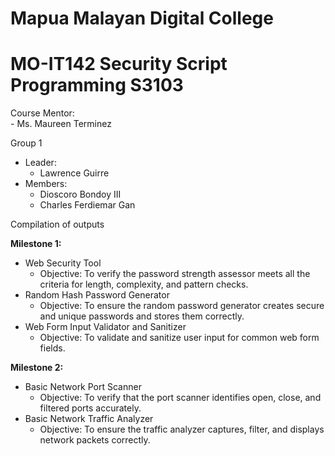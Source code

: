 # Mapua Malayan Digital College<br>
# MO-IT142 Security Script Programming S3103<br>

Course Mentor:<br>
    - Ms. Maureen Terminez
    
Group 1
- Leader:
    - Lawrence Guirre
- Members:     
    - Dioscoro Bondoy III
    - Charles Ferdiemar Gan

Compilation of outputs<br>

<b>Milestone 1:</b> 
- Web Security Tool
    - Objective: To verify the password strength assessor meets all the criteria for length, complexity, and pattern checks.
- Random Hash Password Generator
    - Objective: To ensure the random password generator creates secure and unique passwords and stores them correctly.
- Web Form Input Validator and Sanitizer
    - Objective: To validate and sanitize user input for common web form fields.

<b>Milestone 2:</b>
- Basic Network Port Scanner
    - Objective: To verify that the port scanner identifies open, close, and filtered ports accurately.
- Basic Network Traffic Analyzer
    - Objective: To ensure the traffic analyzer captures, filter, and displays network packets correctly.
  
